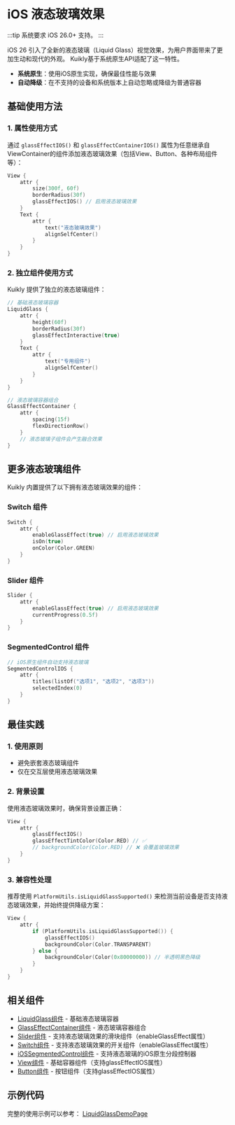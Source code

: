 # iOS 液态玻璃效果

:::tip 系统要求
iOS 26.0+ 支持。
:::

iOS 26 引入了全新的液态玻璃（Liquid Glass）视觉效果，为用户界面带来了更加生动和现代的外观。 Kuikly基于系统原生API适配了这一特性。

- **系统原生**：使用iOS原生实现，确保最佳性能与效果
- **自动降级**：在不支持的设备和系统版本上自动忽略或降级为普通容器

## 基础使用方法

### 1. 属性使用方式

通过 `glassEffectIOS()` 和 `glassEffectContainerIOS()` 属性为任意继承自ViewContainer的组件添加液态玻璃效果（包括View、Button、各种布局组件等）：

```kotlin
View {
    attr {
        size(300f, 60f)
        borderRadius(30f)
        glassEffectIOS() // 启用液态玻璃效果
    }
    Text {
        attr {
            text("液态玻璃效果")
            alignSelfCenter()
        }
    }
}
```

### 2. 独立组件使用方式

Kuikly 提供了独立的液态玻璃组件：

```kotlin
// 基础液态玻璃容器
LiquidGlass {
    attr {
        height(60f)
        borderRadius(30f)
        glassEffectInteractive(true)
    }
    Text {
        attr {
            text("专用组件")
            alignSelfCenter()
        }
    }
}

// 液态玻璃容器组合
GlassEffectContainer {
    attr {
        spacing(15f)
        flexDirectionRow()
    }
    // 液态玻璃子组件会产生融合效果
}
```

## 更多液态玻璃组件

Kuikly 内置提供了以下拥有液态玻璃效果的组件：

### Switch 组件

```kotlin
Switch {
    attr {
        enableGlassEffect(true) // 启用液态玻璃效果
        isOn(true)
        onColor(Color.GREEN)
    }
}
```

### Slider 组件

```kotlin
Slider {
    attr {
        enableGlassEffect(true) // 启用液态玻璃效果
        currentProgress(0.5f)
    }
}
```

### SegmentedControl 组件

```kotlin
// iOS原生组件自动支持液态玻璃
SegmentedControlIOS {
    attr {
        titles(listOf("选项1", "选项2", "选项3"))
        selectedIndex(0)
    }
}
```

## 最佳实践

### 1. 使用原则

- 避免嵌套液态玻璃组件
- 仅在交互层使用液态玻璃效果

### 2. 背景设置

使用液态玻璃效果时，确保背景设置正确：

```kotlin
View {
    attr {
        glassEffectIOS()
        glassEffectTintColor(Color.RED) // ✅
        // backgroundColor(Color.RED) // ❌ 会覆盖玻璃效果
    }
}
```

### 3. 兼容性处理

推荐使用 `PlatformUtils.isLiquidGlassSupported()` 来检测当前设备是否支持液态玻璃效果，并始终提供降级方案：

```kotlin
View {
    attr {
        if (PlatformUtils.isLiquidGlassSupported()) {
            glassEffectIOS()
            backgroundColor(Color.TRANSPARENT)
        } else {
            backgroundColor(Color(0x80000000)) // 半透明黑色降级
        }
    }
}
```

## 相关组件

- [LiquidGlass组件](./liquid-glass.md) - 基础液态玻璃容器
- [GlassEffectContainer组件](./glass-effect-container.md) - 液态玻璃容器组合
- [Slider组件](./slider.md) - 支持液态玻璃效果的滑块组件（enableGlassEffect属性）
- [Switch组件](./switch.md) - 支持液态玻璃效果的开关组件（enableGlassEffect属性）
- [iOSSegmentedControl组件](./ios-segmented-control.md) - 支持液态玻璃的iOS原生分段控制器
- [View组件](./view.md) - 基础容器组件（支持glassEffectIOS属性）
- [Button组件](./button.md) - 按钮组件（支持glassEffectIOS属性）

## 示例代码

完整的使用示例可以参考：
[LiquidGlassDemoPage](https://github.com/Tencent-TDS/KuiklyUI/blob/main/demo/src/commonMain/kotlin/com/tencent/kuikly/demo/pages/demo/LiquidGlassDemoPage.kt)
